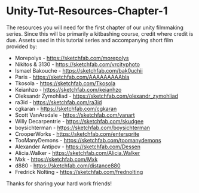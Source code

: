 # Unity-Tut-Resources-Chapter-1
The resources you will need for the first chapter of our unity filmmaking series.
Since this will be primarily a kitbashing course, credit where credit is due. Assets used in this tutorial series and accompanying short film provided by:

* Morepolys - https://sketchfab.com/morepolys
* Nikitos & 3130 - https://sketchfab.com/vrcityphoto
* Ismael Bakouche - https://sketchfab.com/bak0uchii
* Paris - https://sketchfab.com/AAAAAAAAAbla
* Tkosola - https://sketchfab.com/Tkosola
* Keianhzo - https://sketchfab.com/keianhzo
* Oleksandr Zymohliad - https://sketchfab.com/olexandr_zymohliad
* ra3id - https://sketchfab.com/ra3id
* cgkaran - https://sketchfab.com/cgkaran
* Scott VanArsdale - https://sketchfab.com/vanart
* Willy Decarpentrie - https://sketchfab.com/skudgee
* boysichterman - https://sketchfab.com/boysichterman
* CrooperWorks - https://sketchfab.com/entersprite
* TooManyDemons - https://sketchfab.com/toomanydemons
* Alexander Antipov - https://sketchfab.com/Dessen
* Alicia.Walker - https://sketchfab.com/Alicia.Walker
* Mxk - https://sketchfab.com/Mxk
* d880 - https://sketchfab.com/distance880
* Fredrick Nolting - https://sketchfab.com/frednolting

Thanks for sharing your hard work friends!
